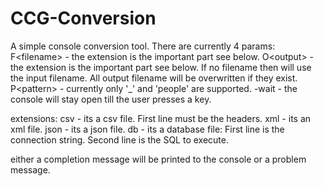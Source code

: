 # CCG-Conversion
A simple console conversion tool.
There are currently 4 params:
F\<filename> - the extension is the important part see below. 
O\<output> - the extension is the important part see below. If no filename then will use the input filename. All output filename will be overwritten if they exist.
P\<pattern> - currently only '_' and 'people' are supported.
-wait - the console will stay open till the user presses a key.

extensions: 
csv - its a csv file. First line must be the headers.
xml - its an xml file.
json - its a json file.
db - its a database file:
First line is the connection string.
Second line is the SQL to execute.

either a completion message will be printed to the console or a problem message.

